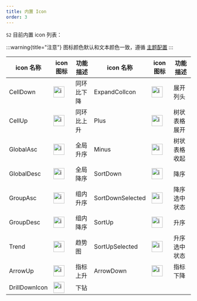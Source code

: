 ```yaml
---
title: 内置 Icon
order: 3
---
```


`S2` 目前内置 icon 列表：

:::warning{title="注意"}
图标颜色默认和文本颜色一致，遵循 [主题配置](/manual/basic/theme)
:::

| icon 名称     | icon 图标    | 功能描述   | icon 名称        | icon 图标     | 功能描述           |
| ------------- | --------------------- | ---------- | ---------------- | ----------- | ------------------ |
| CellDown      | <img alt="icon" src="https://intranetproxy.alipay.com/skylark/lark/0/2021/png/315626/1632471683806-41687600-9f55-49f7-8210-25c438b8152e.png" height=30> | 同环比下降 | ExpandColIcon    | <img alt="icon" src="https://intranetproxy.alipay.com/skylark/lark/0/2021/png/315626/1632472462583-40f32d2a-0a26-4e4f-8ebf-39603c3b8939.png" height=30> | 展开列头     |
| CellUp        | <img alt="icon" src="https://intranetproxy.alipay.com/skylark/lark/0/2021/png/315626/1632471716079-9bc714c4-0b4e-4176-a2b9-d620251d30d6.png" height=30> | 同环比上升 | Plus             | <img alt="icon" src="https://intranetproxy.alipay.com/skylark/lark/0/2021/png/315626/1632475581023-4a53ecff-942c-45ff-8dc5-1c5b08e7b157.png" height=30> | 树状表格展开       |
| GlobalAsc     | <img alt="icon" src="https://intranetproxy.alipay.com/skylark/lark/0/2021/png/315626/1632471780679-5a7ee62d-73be-4713-945d-6b03f2786e8d.png" height=30> | 全局升序   | Minus      | <img alt="icon" src="https://gw.alipayobjects.com/zos/antfincdn/dKGwptOOB9/34d9064e-eaee-4160-ad84-a08f4ef1fee4.png" height=30> | 树状表格收起       |
| GlobalDesc    | <img alt="icon" src="https://intranetproxy.alipay.com/skylark/lark/0/2021/png/315626/1632471882478-bdbe6981-ce4b-4082-b6ad-f13577329147.png" height=30> | 全局降序   | SortDown         | <img alt="icon" src="https://intranetproxy.alipay.com/skylark/lark/0/2021/png/315626/1632473030451-4aed635f-d192-470b-91e6-5bfed9fac595.png" height=30> | 降序         |
| GroupAsc      | <img alt="icon" src="https://intranetproxy.alipay.com/skylark/lark/0/2021/png/315626/1632471962652-722d8fec-9bee-4a85-9cc1-ac4f51f483c6.png" height=30> | 组内升序   | SortDownSelected | <img alt="icon" src="https://intranetproxy.alipay.com/skylark/lark/0/2021/png/315626/1632472951651-80c2949e-7b03-4a64-a283-1c4e37fc5e60.png" height=30> | 降序选中状态 |
| GroupDesc     | <img alt="icon" src="https://intranetproxy.alipay.com/skylark/lark/0/2021/png/315626/1632472173126-d751f07a-10c4-44fb-a916-362f2ba611e6.png" height=30> | 组内降序   | SortUp           | <img alt="icon" src="https://intranetproxy.alipay.com/skylark/lark/0/2021/png/315626/1632473083059-12d7b39e-1a59-4584-b2f6-4608ee9e04fb.png" height=30> | 升序         |
| Trend         | <img alt="icon" src="https://intranetproxy.alipay.com/skylark/lark/0/2021/png/315626/1632473312620-593aeff4-c618-4b2e-bc26-136a751efff9.png" height=30> | 趋势图     | SortUpSelected   | <img alt="icon" src="https://intranetproxy.alipay.com/skylark/lark/0/2021/png/315626/1632473154460-1a7c66bc-7f3f-4c46-a6e1-a586d566b94c.png" height=30> | 升序选中状态 |
| ArrowUp       | <img alt="icon" src="https://gw.alipayobjects.com/zos/antfincdn/g9lTlN2xG/84042923-69b2-4ccc-89b4-1b2b5aa45d68.png" height=30>                          | 指标上升   |ArrowDown        | <img alt="icon" src="https://gw.alipayobjects.com/zos/antfincdn/OjQEFxclz/c7f5cce0-16e4-4522-987a-ae21ab9f24fa.png" height=30>                    | 指标下降           |
| DrillDownIcon | <img alt="icon" src="https://intranetproxy.alipay.com/skylark/lark/0/2021/png/315626/1632473411428-4959bde8-ead3-4c81-921d-26035bee21ae.png" height=30> | 下钻       |                  |                                                                                                                                |                    |
